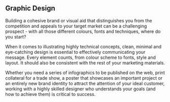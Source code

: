 ## Graphic Design 

Building a cohesive brand or visual aid that distinguishes you from the competition and appeals to your target market can be a challenging prospect - with all those different colours, fonts and techniques, where do you start?

When it comes to illustrating highly technical concepts, clean, minimal and eye-catching design is essential to effectively communicating your message. Every element counts, from colour scheme to fonts, style and layout. It should also be consistent with the rest of your marketing materials.

Whether you need a series of infographics to be published on the web, print collateral for a trade show, a poster that showcases an important project or an entirely new brand identity to attract the attention of your ideal customer, working with a highly skilled designer who understands your goals (and how to achieve them) is critical to success. 

